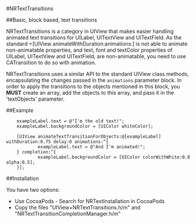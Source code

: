 #NRTextTransitions

##Basic, block based, text transitions

NRTextTransitions is a category in UIView that makes easier handling animated text transitions for UILabel, UITextView and UITextField. As the standard +[UIView animateWithDuration:animations:] is not able to animate non-animatable properties, and text, font and textColor properties of UILabel, UITextView and UITextField, are non-animatable, you need to use CATransition to do so with animation.
 
NRTextTransitions uses a similar API to the standard UIView class methods, encapsulating the changes passed in the `animations` parameter block. In order to apply the transitions to the objects mentioned in this block, you **MUST** create an array, add the objects to this array, and pass it in the 'textObjects' parameter.

##Example

```
	exampleLabel.text = @"I'm the old text!";
    exampleLabel.backgroundColor = [UIColor whiteColor];
    
    [UIView animateTextTransitionForObjects:@[exampleLabel] withDuration:0.75 delay:0 animations:^{
	    	exampleLabel.text = @"And I'm animated!";
    } completion:^{    	
	    	exampleLabel.backgroundColor = [UIColor colorWithWhite:0.8 alpha:0.5];
    }];
```

##Installation

You have two options:

* Use CocoaPods - Search for NRTextInstallation in CocoaPods
* Copy the files "UIView+NRTextTransitions.h/m" and "NRTextTransitionCompletionManager.h/m"
